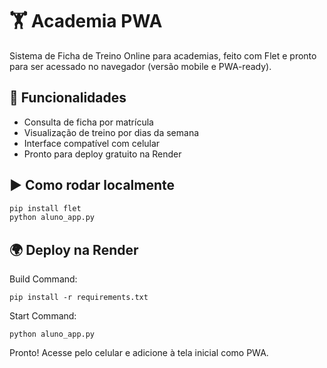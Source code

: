 # 🏋️ Academia PWA

Sistema de Ficha de Treino Online para academias, feito com Flet e pronto para ser acessado no navegador (versão mobile e PWA-ready).

## 🚀 Funcionalidades
- Consulta de ficha por matrícula
- Visualização de treino por dias da semana
- Interface compatível com celular
- Pronto para deploy gratuito na Render

## ▶️ Como rodar localmente

```bash
pip install flet
python aluno_app.py
```

## 🌍 Deploy na Render

Build Command:
```
pip install -r requirements.txt
```

Start Command:
```
python aluno_app.py
```

Pronto! Acesse pelo celular e adicione à tela inicial como PWA.